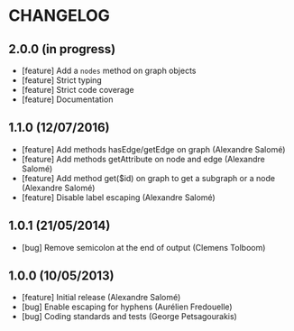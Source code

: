 CHANGELOG
=========

2.0.0 (in progress)
-------------------

* [feature] Add a ``nodes`` method on graph objects
* [feature] Strict typing
* [feature] Strict code coverage
* [feature] Documentation

1.1.0 (12/07/2016)
------------------

* [feature] Add methods hasEdge/getEdge on graph (Alexandre Salomé)
* [feature] Add methods getAttribute on node and edge (Alexandre Salomé)
* [feature] Add method get($id) on graph to get a subgraph or a node (Alexandre Salomé)
* [feature] Disable label escaping (Alexandre Salomé)

1.0.1 (21/05/2014)
------------------

* [bug] Remove semicolon at the end of output (Clemens Tolboom)

1.0.0 (10/05/2013)
------------------

* [feature] Initial release (Alexandre Salomé)
* [bug] Enable escaping for hyphens (Aurélien Fredouelle)
* [bug] Coding standards and tests (George Petsagourakis)
